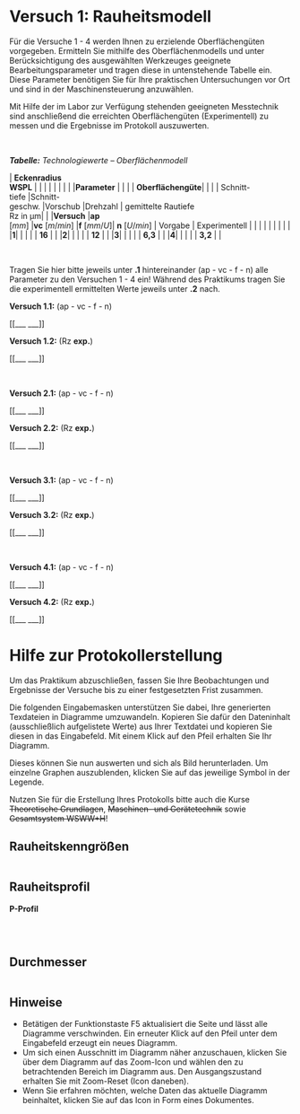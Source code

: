 <!--

author:   Nancy Brinkmann, Ronny Stolze

email:    nancy.brinkmann@hs-magdeburg.de, ronny.stolze@hs-magdeburg.de

version:  11.20

language: de

comment:  Versuch 1: Ermittlung von Bearbeitungsparametern zur Realisierung von Oberflächengüten

narrator: DE FEMALE

script:  https://cdnjs.cloudflare.com/ajax/libs/echarts/4.2.1/echarts-en.js

-->

# Versuch 1: Rauheitsmodell

Für die Versuche 1 - 4 werden Ihnen zu erzielende Oberflächengüten vorgegeben. Ermitteln Sie mithilfe des
Oberflächenmodells und unter Berücksichtigung des ausgewählten Werkzeuges geeignete Bearbeitungsparameter und tragen diese in untenstehende Tabelle ein. Diese Parameter benötigen Sie für Ihre praktischen Untersuchungen vor Ort und sind in der Maschinensteuerung anzuwählen.

Mit Hilfe der im Labor zur Verfügung stehenden geeigneten Messtechnik sind anschließend die erreichten Oberflächengüten (Experimentell) zu messen und die Ergebnisse im Protokoll auszuwerten.

<br/>

<!--
style="font-size: 14px; width: 100%; margin: 0.25em 1;"
-->
***Tabelle:*** *Technologiewerte – Oberflächenmodell*

<!--
style="width: 100%; "
-->
| **Eckenradius <br/> WSPL** | | | | | | |
| |**Parameter**	| | | | **Oberflächengüte**| |
| | Schnitt- <br/> tiefe |Schnitt- <br/> geschw. |Vorschub |Drehzahl | gemittelte Rautiefe <br/> Rz in µm| |
|**Versuch** |**ap** <br/> $[mm]$ |**vc** $[m/min]$ |**f** $[mm/U]$| **n** $[U/min]$ | Vorgabe | Experimentell |
| | | | | | | |
|**1**| | | | | **16** | |
|**2**| | | | | **12** | |
|**3**| | | | | **6,3** | |
|**4**| | | | | **3,2** | |


<br/>

Tragen Sie hier bitte jeweils unter **.1** hintereinander (ap - vc - f - n) alle Parameter zu den Versuchen 1 - 4 ein! Während des Praktikums tragen Sie die experimentell ermittelten Werte jeweils unter **.2** nach.

**Versuch 1.1:** (ap - vc - f - n)

[[___ ___]]

**Versuch 1.2:** (Rz **exp.**)

[[___ ___]]

<br/>

**Versuch 2.1:** (ap - vc - f - n)

[[___ ___]]

**Versuch 2.2:** (Rz **exp.**)

[[___ ___]]

<br/>

**Versuch 3.1:** (ap - vc - f - n)

[[___ ___]]

**Versuch 3.2:** (Rz **exp.**)

[[___ ___]]

<br/>

**Versuch 4.1:** (ap - vc - f - n)

[[___ ___]]

**Versuch 4.2:** (Rz **exp.**)

[[___ ___]]


# Hilfe zur Protokollerstellung

Um das Praktikum abzuschließen, fassen Sie Ihre Beobachtungen und Ergebnisse der Versuche bis zu einer festgesetzten Frist zusammen.

Die folgenden Eingabemasken unterstützen Sie dabei, Ihre generierten Texdateien in Diagramme umzuwandeln. Kopieren Sie dafür den Dateninhalt (ausschließlich aufgelistete Werte) aus Ihrer Textdatei und kopieren Sie diesen in das Eingabefeld. Mit einem Klick auf den Pfeil erhalten Sie Ihr Diagramm.

Dieses können Sie nun auswerten und sich als Bild herunterladen. Um einzelne Graphen auszublenden, klicken Sie auf das jeweilige Symbol in der Legende.

Nutzen Sie für die Erstellung Ihres Protokolls bitte auch die Kurse ~~Theoretische Grundlagen~~, ~~Maschinen- und Gerätetechnik~~ sowie ~~Gesamtsystem WSWW+H~~!


## Rauheitskenngrößen

``` cvs (Ra in µm - Rz in µm - Rmax in µm)
```
<script>
let data1 = `@input`.replace(/,/g, ".");

let split1 = data1.match(/\d+(?:\.\d+)?|\-\d+(?:\.\d+)?/g);
//document.write(split1);
let M = []
let Ra = []
let Rz = []
let Rmax = []
let j = 1

for(let i=0; i<split1.length; i=i+3) {
  M.push(j);
  Ra.push(parseFloat(split1[i]));
  Rz.push(parseFloat(split1[i+1]));
  Rmax.push(parseFloat(split1[i+2]));
  j=j+1;
};

plotData(M, Ra, Rz, Rmax);

function plotData(t1, x1, y1, z1) {

  let main1 = document.getElementById('main1');
  main1.hidden = false;

  let ra = []
  let rz = []
  let rmax = []

  for(let i=0; i<t1.length; i++) {1;2,3;5
    ra.push([t1[i], x1[i]])
    rz.push([t1[i], y1[i]])
    rmax.push([t1[i], z1[i]])
  }

  let chart1 = echarts.init(main1);

  let option1 = {

    title : {
      display: false,
      text: "Rauheit",
      subtext: 'Kenngrößen',
      itemGap: 10,
      textAlign: 'auto',
      textVerticalAlign: 'middle',
      textStyle: {
        fontSize: 30,
      },
      subtextStyle: {
        fontSize: 20,
      },
    },

    grid: {
      top: 120,
    },

    legend: {
        data:['Ra', 'Rz', 'Rmax'],
        top: 80,
        itemGap: 40,
        itemWidth: 50,
        itemHeight: 20,
        textStyle: {
          fontSize: 24,
        },
    },

    toolbox: {
      show : true,
      feature : {
        mark : {show: true},
        dataZoom : {show: true},
        dataView : {show: true, readOnly: false},
        restore : {show: true},
        saveAsImage : {
          show: true,
          pixelRatio: 4,
        },
      },
    },

    xAxis: [{
      type: 'category',
      nameLocation: 'middle',
      nameGap: 30,
      axisLabel: {
        fontSize: 20,
        formatter: 'Messung {value}'
      },
      nameTextStyle: {
        fontSize: 20,
      },
    }],

    yAxis: [{
      type : 'value',
      name: 'Rauheit in µm',
      nameLocation: 'middle',
      nameGap: 60,
      axisLabel: {
        fontSize: 20,
      },
      nameTextStyle: {
        fontSize: 20,
      },
    }],

    series : [
    {
      name:'Ra',
      type:'bar',
      data: ra,
      label: {
        show: true,
        rotate: 90,
        formatter: ra,
        fontSize: 18,
      },
    },
    {
      name:'Rz',
      type:'bar',
      data: rz,
      label: {
        show: true,
        rotate: 90,
        formatter: rz,
        fontSize: 18,
      },
    },
    {
      name:'Rmax',
      type:'bar',
      data: rmax,
      label: {
        show: true,
        rotate: 90,
        formatter: rmax,
        fontSize: 18,
      },
    }
    ]
  };

  // use configuration item and data specified to show chart
  chart1.setOption(option1);

  window.addEventListener('resize', chart1.resize);
}
</script>


<div id="main1" style="position: relative; width:100%; height:600%;" hidden="true"></div>


## Rauheitsprofil

<!--
style="font-size: 30px; margin: 0 0;"
-->
**P-Profil**


``` cvs (Taststrecke in mm - P-Profil in µm)

```
<script>
let data2 = `@input`.replace(/,/g, ".");

let split2 = data2.match(/\d+(?:\.\d+)?|\-\d+(?:\.\d+)?/g);
//document.write(split2);
let Lt = []
let P = []


for(let i=0; i<split2.length; i=i+2) {
  Lt.push(parseFloat(split2[i]));
  P.push(parseFloat(split2[i+1]));
};

plotData(Lt, P);

function plotData(t2, x2) {

  let main2 = document.getElementById('main2');
  main2.hidden = false;

  let p = []

  for(let i=0; i<t2.length; i++) {
    p.push([t2[i], x2[i]])
  }

  let chart2 = echarts.init(main2);

  let option2 = {

    title : {
      display: false,
      text: "Primärprofil",
      subtext: 'P-Profil',
      itemGap: 10,
      textAlign: 'auto',
      textVerticalAlign: 'middle',
      textStyle: {
        fontSize: 30,
      },
      subtextStyle: {
        fontSize: 20,
      },
    },

    grid: {
      top: 120,
    },

    legend: {
        data:['P-Profil'],
        top: 80,
        itemGap: 40,
        itemWidth: 50,
        itemHeight: 20,
        textStyle: {
          fontSize: 24,
          color: 'black',
        },
    },

    toolbox: {
      show : true,
      feature : {
        mark : {show: true},
        dataZoom : {show: true},
        dataView : {show: true, readOnly: false},
        restore : {show: true},
        saveAsImage : {
          show: true,
          pixelRatio: 4,
        },
      },
    },

    xAxis: [{
      type: 'value',
      name: 'Taststrecke in mm',
      nameLocation: 'middle',
      nameGap: 40,
      min: 0,
      max: 4.8,
      interval: 0.8,
      axisLabel: {
        fontSize: 20,
      },
      nameTextStyle: {
        fontSize: 20,
      },
    }],

    yAxis: [{
      type : 'value',
      name: 'Profil in µm',
      nameLocation: 'middle',
      nameGap: 60,
      axisLabel: {
        fontSize: 20,
      },
      nameTextStyle: {
        fontSize: 20,
      },
    }],

    series : [
    {
      name:'P-Profil',
      type:'line',
      data: p,
      symbol: 'none',
      color: 'black',
      lineStyle: {
        width: 1,
        color: 'black',
      },
    },
    ]
  };

  // use configuration item and data specified to show chart
  chart2.setOption(option2);

  window.addEventListener('resize', chart2.resize);
}
</script>

<div id="main2" style="position: relative; width:100%; height:600%;" hidden="true"></div>

<br/>


## Durchmesser


``` cvs (Ø d in mm)
```
<script>
let data5 = `@input`.replace(/,/g, ".");

let split5 = data5.match(/\d+(?:\.\d+)?|\-\d+(?:\.\d+)?/g);
//document.write(split5);
let M1 = []
let D = []
let n = 1

for(let i=0; i<split5.length; i=i+1) {
  M1.push(n);
  D.push(parseFloat(split5[i]));
  n++;
};

plotData(M1, D);

function plotData(t5, x5) {

  let main5 = document.getElementById('main5');
  main5.hidden = false;

  let d = []

  for(let i=0; i<t5.length; i++) {
    d.push([t5[i], x5[i]])
  }

  let chart5 = echarts.init(main5);

  let option5 = {

    title : {
      display: false,
      text: "Durchmesser",
      subtext: 'Welle/Passsitz',
      itemGap: 10,
      textAlign: 'auto',
      textVerticalAlign: 'middle',
      textStyle: {
        fontSize: 30,
      },
      subtextStyle: {
        fontSize: 20,
      },
    },

    grid: {
      top: 120,
    },

    legend: {
        data:['Durchmesser'],
        top: 80,
        itemGap: 40,
        itemWidth: 50,
        itemHeight: 20,
        textStyle: {
          fontSize: 24,
        },
    },

    toolbox: {
      show : true,
      feature : {
        mark : {show: true},
        dataZoom : {show: true},
        dataView : {show: true, readOnly: false},
        restore : {show: true},
        saveAsImage : {
          show: true,
          pixelRatio: 4,
        },
      },
    },

    xAxis: [{
      type: 'category',
      nameLocation: 'middle',
      nameGap: 30,
      axisLabel: {
        fontSize: 20,
        formatter: 'Messung {value}'
      },
      nameTextStyle: {
        fontSize: 20,
      },
    }],

    yAxis: [{
      type : 'value',
      name: 'Messwert in mm',
      nameLocation: 'middle',
      nameGap: 60,
      axisLabel: {
        fontSize: 20,
      },
      nameTextStyle: {
        fontSize: 20,
      },
    }],

    series : [
    {
      name:'Durchmesser',
      type:'bar',
      data: d,
      label: {
        show: true,
        rotate: 90,
        formatter: d,
        fontSize: 18,
      },
    },
    ]
  };

  // use configuration item and data specified to show chart
  chart5.setOption(option5);

  window.addEventListener('resize', chart5.resize);
}
</script>


<div id="main5" style="position: relative; width:100%; height:600%;" hidden="true"></div>


## Hinweise

* Betätigen der Funktionstaste F5 aktualisiert die Seite und lässt alle Diagramme verschwinden. Ein erneuter Klick auf den Pfeil unter dem Eingabefeld erzeugt ein neues Diagramm.
* Um sich einen Ausschnitt im Diagramm näher anzuschauen, klicken Sie über dem Diagramm auf das Zoom-Icon und wählen den zu betrachtenden Bereich im Diagramm aus. Den Ausgangszustand erhalten Sie mit Zoom-Reset (Icon daneben).
* Wenn Sie erfahren möchten, welche Daten das aktuelle Diagramm beinhaltet, klicken Sie auf das Icon in Form eines Dokumentes.
